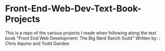# Front-End-Web-Dev-Text-Book-Projects
This is a repo of the various projects I made when following along the text book "Front End Web Development: The Big Nerd Ranch Guild" Written by: : Chris Aquino and Todd Gandee
